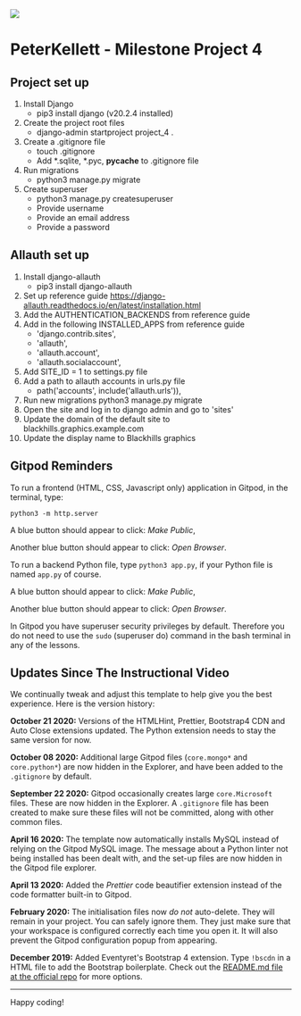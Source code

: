 <img src="https://codeinstitute.s3.amazonaws.com/fullstack/ci_logo_small.png" style="margin: 0;">

# PeterKellett - Milestone Project 4

## Project set up
1. Install Django 
    - pip3 install django (v20.2.4 installed)
2. Create the project root files
    - django-admin startproject project_4 .
3. Create a .gitignore file
    - touch .gitignore
    - Add *.sqlite, *.pyc, __pycache__ to .gitignore file
4. Run migrations
    - python3 manage.py migrate
5. Create superuser
    - python3 manage.py createsuperuser
    - Provide username
    - Provide an email address
    - Provide a password

## Allauth set up
1. Install django-allauth
    - pip3 install django-allauth
2. Set up reference guide https://django-allauth.readthedocs.io/en/latest/installation.html
3. Add the AUTHENTICATION_BACKENDS from reference guide
4. Add in the following INSTALLED_APPS from reference guide
    - 'django.contrib.sites',
    - 'allauth',
    - 'allauth.account',
    - 'allauth.socialaccount',
5. Add SITE_ID = 1 to settings.py file
6. Add a path to allauth accounts in urls.py file
    - path('accounts', include('allauth.urls')),
7. Run new migrations
    python3 manage.py migrate
8. Open the site and log in to django admin and go to 'sites'
9. Update the domain of the default site to blackhills.graphics.example.com
10. Update the display name to Blackhills graphics




## Gitpod Reminders

To run a frontend (HTML, CSS, Javascript only) application in Gitpod, in the terminal, type:

`python3 -m http.server`

A blue button should appear to click: *Make Public*,

Another blue button should appear to click: *Open Browser*.

To run a backend Python file, type `python3 app.py`, if your Python file is named `app.py` of course.

A blue button should appear to click: *Make Public*,

Another blue button should appear to click: *Open Browser*.

In Gitpod you have superuser security privileges by default. Therefore you do not need to use the `sudo` (superuser do) command in the bash terminal in any of the lessons.

## Updates Since The Instructional Video

We continually tweak and adjust this template to help give you the best experience. Here is the version history:

**October 21 2020:** Versions of the HTMLHint, Prettier, Bootstrap4 CDN and Auto Close extensions updated. The Python extension needs to stay the same version for now.

**October 08 2020:** Additional large Gitpod files (`core.mongo*` and `core.python*`) are now hidden in the Explorer, and have been added to the `.gitignore` by default.

**September 22 2020:** Gitpod occasionally creates large `core.Microsoft` files. These are now hidden in the Explorer. A `.gitignore` file has been created to make sure these files will not be committed, along with other common files.

**April 16 2020:** The template now automatically installs MySQL instead of relying on the Gitpod MySQL image. The message about a Python linter not being installed has been dealt with, and the set-up files are now hidden in the Gitpod file explorer.

**April 13 2020:** Added the _Prettier_ code beautifier extension instead of the code formatter built-in to Gitpod.

**February 2020:** The initialisation files now _do not_ auto-delete. They will remain in your project. You can safely ignore them. They just make sure that your workspace is configured correctly each time you open it. It will also prevent the Gitpod configuration popup from appearing.

**December 2019:** Added Eventyret's Bootstrap 4 extension. Type `!bscdn` in a HTML file to add the Bootstrap boilerplate. Check out the <a href="https://github.com/Eventyret/vscode-bcdn" target="_blank">README.md file at the official repo</a> for more options.

--------

Happy coding!
